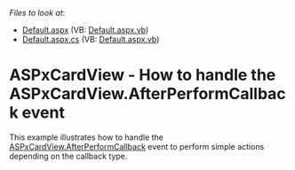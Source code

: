 <!-- default file list -->
*Files to look at*:

* [Default.aspx](./CS/Default.aspx) (VB: [Default.aspx.vb](./VB/Default.aspx.vb))
* [Default.aspx.cs](./CS/Default.aspx.cs) (VB: [Default.aspx.vb](./VB/Default.aspx.vb))
<!-- default file list end -->
# ASPxCardView - How to handle the ASPxCardView.AfterPerformCallback event 


This example illustrates how to handle the <a href="https://documentation.devexpress.com/#AspNet/DevExpressWebASPxCardView_AfterPerformCallbacktopic">ASPxCardView.AfterPerformCallback</a> event to perform simple actions depending on the callback type.

<br/>


